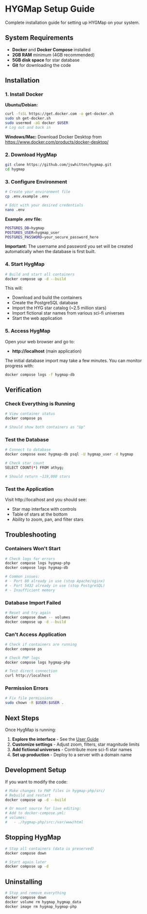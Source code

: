 # HYGMap Setup Guide

Complete installation guide for setting up HYGMap on your system.

## System Requirements

- **Docker** and **Docker Compose** installed
- **2GB RAM** minimum (4GB recommended)
- **5GB disk space** for star database
- **Git** for downloading the code

## Installation

### 1. Install Docker

**Ubuntu/Debian:**
```bash
curl -fsSL https://get.docker.com -o get-docker.sh
sudo sh get-docker.sh
sudo usermod -aG docker $USER
# Log out and back in
```

**Windows/Mac:**
Download Docker Desktop from https://www.docker.com/products/docker-desktop/

### 2. Download HygMap

```bash
git clone https://github.com/jswhitten/hygmap.git
cd hygmap
```

### 3. Configure Environment

```bash
# Create your environment file
cp .env.example .env

# Edit with your desired credentials
nano .env
```

**Example .env file:**
```bash
POSTGRES_DB=hygmap
POSTGRES_USER=hygmap_user
POSTGRES_PASSWORD=your_secure_password_here
```

**Important:** The username and password you set will be created automatically when the database is first built.

### 4. Start HygMap

```bash
# Build and start all containers
docker compose up -d --build
```

This will:
- Download and build the containers
- Create the PostgreSQL database
- Import the HYG star catalog (~2.5 million stars)
- Import fictional star names from various sci-fi universes
- Start the web application

### 5. Access HygMap

Open your web browser and go to:
- **http://localhost** (main application)

The initial database import may take a few minutes. You can monitor progress with:
```bash
docker compose logs -f hygmap-db
```

## Verification

### Check Everything is Running

```bash
# View container status
docker compose ps

# Should show both containers as "Up"
```

### Test the Database

```bash
# Connect to database
docker compose exec hygmap-db psql -U hygmap_user -d hygmap

# Check star count
SELECT COUNT(*) FROM athyg;

# Should return ~119,000 stars
```

### Test the Application

Visit http://localhost and you should see:
- Star map interface with controls
- Table of stars at the bottom
- Ability to zoom, pan, and filter stars

## Troubleshooting

### Containers Won't Start

```bash
# Check logs for errors
docker compose logs hygmap-php
docker compose logs hygmap-db

# Common issues:
# - Port 80 already in use (stop Apache/nginx)
# - Port 5432 already in use (stop PostgreSQL)
# - Insufficient memory
```

### Database Import Failed

```bash
# Reset and try again
docker compose down -- volumes
docker compose up -d --build
```

### Can't Access Application

```bash
# Check if containers are running
docker compose ps

# Check PHP logs
docker compose logs hygmap-php

# Test direct connection
curl http://localhost
```

### Permission Errors

```bash
# Fix file permissions
sudo chown -R $USER:$USER .
```

## Next Steps

Once HygMap is running:

1. **Explore the interface** - See the [User Guide](user-guide.md)
2. **Customize settings** - Adjust zoom, filters, star magnitude limits
3. **Add fictional universes** - Contribute more sci-fi star names
4. **Set up production** - Deploy to a server with a domain name

## Development Setup

If you want to modify the code:

```bash
# Make changes to PHP files in hygmap-php/src/
# Rebuild and restart
docker compose up -d --build

# Or mount source for live editing:
# Add to docker-compose.yml:
# volumes:
#   - ./hygmap-php/src:/var/www/html
```

## Stopping HygMap

```bash
# Stop all containers (data is preserved)
docker compose down

# Start again later
docker compose up -d
```

## Uninstalling

```bash
# Stop and remove everything
docker compose down
docker volume rm hygmap_hygmap_data
docker image rm hygmap_hygmap-php
```
